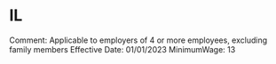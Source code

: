 # IL

Comment: Applicable to employers of 4 or more employees, excluding family members
Effective Date: 01/01/2023
MinimumWage: 13